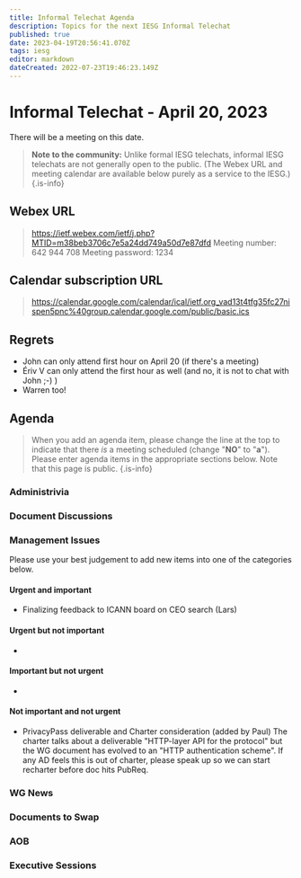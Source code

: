 ```yaml
---
title: Informal Telechat Agenda
description: Topics for the next IESG Informal Telechat
published: true
date: 2023-04-19T20:56:41.070Z
tags: iesg
editor: markdown
dateCreated: 2022-07-23T19:46:23.149Z
---
```


# Informal Telechat - April 20, 2023
 There will be a meeting on this date.

> **Note to the community:** Unlike formal IESG telechats, informal IESG telechats are not generally open to the public. (The Webex URL and meeting calendar are available below purely as a service to the IESG.)
{.is-info}


## Webex URL

> https://ietf.webex.com/ietf/j.php?MTID=m38beb3706c7e5a24dd749a50d7e87dfd
Meeting number: 642 944 708
Meeting password: 1234 

## Calendar subscription URL

> https://calendar.google.com/calendar/ical/ietf.org_vad13t4tfg35fc27nispen5pnc%40group.calendar.google.com/public/basic.ics


## Regrets

* John can only attend first hour on April 20 (if there's a meeting)
* Ériv V can only attend the first hour as well (and no, it is not to chat with John ;-) )
* Warren too!

## Agenda

> When you add an agenda item, please change the line at the top to indicate that there *is* a meeting scheduled (change "**NO**" to "**a**"). Please enter agenda items in the appropriate sections below.
Note that this page is public.
{.is-info}

### Administrivia

### Document Discussions

### Management Issues

Please use your best judgement to add new items into one of the categories below.

#### Urgent and important
* Finalizing feedback to ICANN board on CEO search (Lars)

#### Urgent but not important
*

#### Important but not urgent
* 

#### Not important and not urgent
* PrivacyPass deliverable and Charter consideration (added by Paul)
The charter talks about a deliverable "HTTP-layer API for the protocol" but the WG document has evolved to an "HTTP authentication scheme". If any AD feels this is out of charter, please speak up so we can start recharter before doc hits PubReq.


### WG News 

### Documents to Swap 

### AOB

### Executive Sessions

